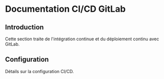 # Documentation CI/CD GitLab

## Introduction

Cette section traite de l'intégration continue et du déploiement continu avec GitLab.

## Configuration

Détails sur la configuration CI/CD.
